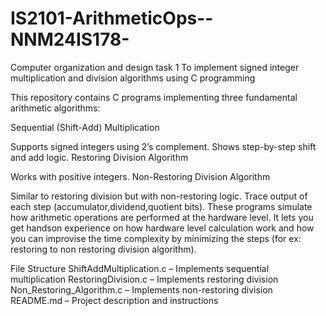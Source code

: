 # IS2101-ArithmeticOps--NNM24IS178-
Computer organization and design task 1
To implement signed integer multiplication and division algorithms using C programming

This repository contains C programs implementing three fundamental arithmetic algorithms:

Sequential (Shift-Add) Multiplication

Supports signed integers using 2’s complement.
Shows step-by-step shift and add logic.
Restoring Division Algorithm

Works with positive integers.
Non-Restoring Division Algorithm

Similar to restoring division but with non-restoring logic.
Trace output of each step (accumulator,dividend,quotient bits).
These programs simulate how arithmetic operations are performed at the hardware level. It lets you get handson experience on how hardware level calculation work and how you can improvise the time complexity by minimizing the steps (for ex: restoring to non restoring division algorithm).

File Structure
ShiftAddMultiplication.c – Implements sequential multiplication
RestoringDivision.c – Implements restoring division
Non_Restoring_Algorithm.c – Implements non-restoring division
README.md – Project description and instructions
